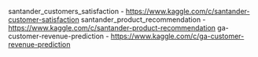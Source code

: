 santander_customers_satisfaction - https://www.kaggle.com/c/santander-customer-satisfaction
santander_product_recommendation - https://www.kaggle.com/c/santander-product-recommendation
ga-customer-revenue-prediction - https://www.kaggle.com/c/ga-customer-revenue-prediction

